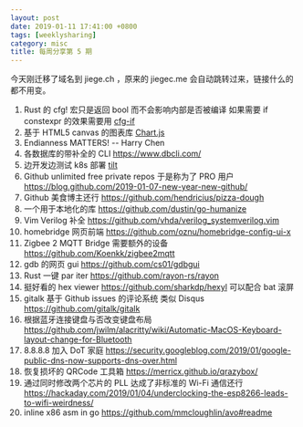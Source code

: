 ```yaml
---
layout: post
date: 2019-01-11 17:41:00 +0800
tags: [weeklysharing]
category: misc
title: 每周分享第 5 期
---
```


今天刚迁移了域名到 jiege.ch ，原来的 jiegec.me 会自动跳转过来，链接什么的都不用变。

1. Rust 的 cfg! 宏只是返回 bool 而不会影响内部是否被编译 如果需要 if constexpr 的效果需要用 [cfg-if](https://github.com/alexcrichton/cfg-if)
2. 基于 HTML5 canvas 的图表库 [Chart.js](https://github.com/chartjs/Chart.js)
3. Endianness MATTERS! -- Harry Chen
4. 各数据库的带补全的 CLI https://www.dbcli.com/
5. 边开发边测试 k8s 部署 [tilt](https://github.com/windmilleng/tilt)
6. Github unlimited free private repos 于是称为了 PRO 用户 https://blog.github.com/2019-01-07-new-year-new-github/
7. Github 美食博主还行 https://github.com/hendricius/pizza-dough
8. 一个用于本地化的库 https://github.com/dustin/go-humanize
9. Vim Verilog 补全 https://github.com/vhda/verilog_systemverilog.vim
10. homebridge 网页前端 https://github.com/oznu/homebridge-config-ui-x
11. Zigbee 2 MQTT Bridge 需要额外的设备 https://github.com/Koenkk/zigbee2mqtt
12. gdb 的网页 gui https://github.com/cs01/gdbgui
13. Rust 一键 par iter https://github.com/rayon-rs/rayon
14. 挺好看的 hex viewer https://github.com/sharkdp/hexyl 可以配合 bat 滚屏
15. gitalk 基于 Github issues 的评论系统 类似 Disqus https://github.com/gitalk/gitalk
16. 根据蓝牙连接键盘与否改变键盘布局 https://github.com/jwilm/alacritty/wiki/Automatic-MacOS-Keyboard-layout-change-for-Bluetooth
17. 8.8.8.8 加入 DoT 家庭 https://security.googleblog.com/2019/01/google-public-dns-now-supports-dns-over.html
18. 恢复损坏的 QRCode 工具箱 https://merricx.github.io/qrazybox/
19. 通过同时修改两个芯片的 PLL 达成了非标准的 Wi-Fi 通信还行 https://hackaday.com/2019/01/04/underclocking-the-esp8266-leads-to-wifi-weirdness/
20. inline x86 asm in go https://github.com/mmcloughlin/avo#readme
